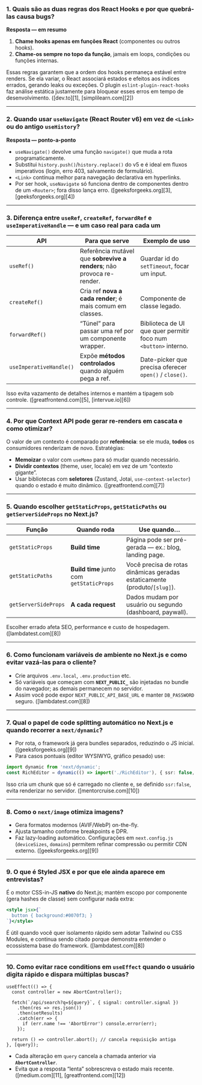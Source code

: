 ### 1. Quais são as duas **regras dos React Hooks** e por que quebrá-las causa bugs?

**Resposta — em resumo**

1. **Chame hooks apenas em funções React** (componentes ou outros hooks).
2. **Chame-os sempre no topo da função**, jamais em loops, condições ou funções internas.

Essas regras garantem que a ordem dos hooks permaneça estável entre renders. Se ela variar, o React associará estados e efeitos aos índices errados, gerando leaks ou exceções. O plugin `eslint-plugin-react-hooks` faz análise estática justamente para bloquear esses erros em tempo de desenvolvimento. ([dev.to][1], [simplilearn.com][2])

---

### 2. Quando usar **`useNavigate`** (React Router v6) em vez de `<Link>` ou do antigo `useHistory`?

**Resposta — ponto-a-ponto**

* `useNavigate()` devolve uma função `navigate()` que muda a rota programaticamente.
* Substitui `history.push()`/`history.replace()` do v5 e é ideal em fluxos imperativos (login, erro 403, salvamento de formulário).
* `<Link>` continua melhor para navegação declarativa em hyperlinks.
* Por ser hook, `useNavigate` só funciona dentro de componentes dentro de um `<Router>`; fora disso lança erro. ([geeksforgeeks.org][3], [geeksforgeeks.org][4])

---

### 3. Diferença entre **`useRef`**, **`createRef`**, **`forwardRef`** e **`useImperativeHandle`** — e um caso real para cada um

| API                   | Para que serve                                                        | Exemplo de uso                                                  |
|------------------------|------------------------------------------------------------------------|------------------------------------------------------------------|
| `useRef()`            | Referência mutável que **sobrevive a renders**; não provoca re-render. | Guardar id do `setTimeout`, focar um input.                     |
| `createRef()`         | Cria ref **nova a cada render**; é mais comum em classes.              | Componente de classe legado.                                    |
| `forwardRef()`        | “Túnel” para passar uma ref por um componente wrapper.                 | Biblioteca de UI que quer permitir foco num `<button>` interno. |
| `useImperativeHandle()` | Expõe **métodos controlados** quando alguém pega a ref.              | Date-picker que precisa oferecer `open()` / `close()`.          |

Isso evita vazamento de detalhes internos e mantém a tipagem sob controle. ([greatfrontend.com][5], [intervue.io][6])

---

### 4. Por que **Context API** pode gerar re-renders em cascata e como otimizar?

O valor de um contexto é comparado por **referência**: se ele muda, **todos** os consumidores renderizam de novo. Estratégias:

* **Memoizar** o valor com `useMemo` para só mudar quando necessário.
* **Dividir contextos** (theme, user, locale) em vez de um “contexto gigante”.
* Usar bibliotecas com **seletores** (Zustand, Jotai, `use-context-selector`) quando o estado é muito dinâmico. ([greatfrontend.com][7])

---

### 5. Quando escolher **`getStaticProps`**, **`getStaticPaths`** ou **`getServerSideProps`** no Next.js?

| Função               | Quando roda                               | Use quando…                                                               |
| -------------------- | ----------------------------------------- | ------------------------------------------------------------------------- |
| `getStaticProps`     | **Build time**                            | Página pode ser pré-gerada — ex.: blog, landing page.                     |
| `getStaticPaths`     | **Build time** junto com `getStaticProps` | Você precisa de rotas dinâmicas geradas estaticamente (produto/`[slug]`). |
| `getServerSideProps` | **A cada request**                        | Dados mudam por usuário ou segundo (dashboard, paywall).                  |

Escolher errado afeta SEO, performance e custo de hospedagem. ([lambdatest.com][8])

---

### 6. Como funcionam **variáveis de ambiente** no Next.js e como evitar vazá-las para o cliente?

* Crie arquivos `.env.local`, `.env.production` etc.
* Só variáveis que começam com **`NEXT_PUBLIC_`** são injetadas no bundle do navegador; as demais permanecem no servidor.
* Assim você pode expor `NEXT_PUBLIC_API_BASE_URL` e manter `DB_PASSWORD` seguro. ([lambdatest.com][8])

---

### 7. Qual o papel de **code splitting automático** no Next.js e quando recorrer a **`next/dynamic`**?

* Por rota, o framework já gera bundles separados, reduzindo o JS inicial. ([geeksforgeeks.org][9])
* Para casos pontuais (editor WYSIWYG, gráfico pesado) use:

```ts
import dynamic from 'next/dynamic';
const RichEditor = dynamic(() => import('./RichEditor'), { ssr: false, loading: () => <Spinner/> });
```

Isso cria um chunk que só é carregado no cliente e, se definido `ssr:false`, evita renderizar no servidor. ([mentorcruise.com][10])

---

### 8. Como o **`next/image`** otimiza imagens?

* Gera formatos modernos (AVIF/WebP) on-the-fly.
* Ajusta tamanho conforme breakpoints e DPR.
* Faz lazy-loading automático.
  Configurações em `next.config.js` (`deviceSizes`, `domains`) permitem refinar compressão ou permitir CDN externo. ([geeksforgeeks.org][9])

---

### 9. O que é **Styled JSX** e por que ele ainda aparece em entrevistas?

É o motor CSS-in-JS **nativo** do Next.js; mantém escopo por componente (gera hashes de classe) sem configurar nada extra:

```jsx
<style jsx>{`
  button { background:#0070f3; }
`}</style>
```

É útil quando você quer isolamento rápido sem adotar Tailwind ou CSS Modules, e continua sendo citado porque demonstra entender o ecossistema base do framework. ([lambdatest.com][8])

---

### 10. Como evitar **race conditions em `useEffect`** quando o usuário digita rápido e dispara múltiplas buscas?

```tsx
useEffect(() => {
  const controller = new AbortController();

  fetch(`/api/search?q=${query}`, { signal: controller.signal })
    .then(res => res.json())
    .then(setResults)
    .catch(err => {
      if (err.name !== 'AbortError') console.error(err);
    });

  return () => controller.abort(); // cancela requisição antiga
}, [query]);
```

* Cada alteração em `query` cancela a chamada anterior via **`AbortController`**.
* Evita que a resposta “lenta” sobrescreva o estado mais recente. ([medium.com][11], [greatfrontend.com][12])
